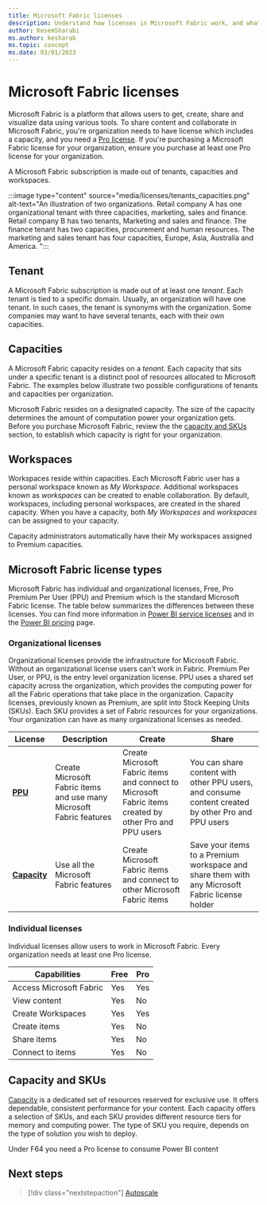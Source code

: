 ```yaml
---
title: Microsoft Fabric licenses
description: Understand how licenses in Microsoft Fabric work, and what are tenants, capacities and SKUs.
author: KesemSharabi
ms.author: kesharab
ms.topic: concept
ms.date: 03/01/2023
---
```


# Microsoft Fabric licenses

Microsoft Fabric is a platform that allows users to get, create, share and visualize data using various tools. To share content and collaborate in Microsoft Fabric, you're organization needs to have license which includes a capacity, and you need a [Pro license](/power-bi/enterprise/service-admin-purchasing-power-bi-pro). If you're purchasing a Microsoft Fabric license for your organization, ensure you purchase at least one Pro license for your organization.

A Microsoft Fabric subscription is made out of tenants, capacities and workspaces.

:::image type="content" source="media/licenses/tenants_capacities.png" alt-text="An illustration of two organizations. Retail company A has one organizational tenant with three capacities, marketing, sales and finance. Retail company B has two tenants, Marketing and sales and finance. The finance tenant has two capacities, procurement and human resources. The marketing and sales tenant has four capacities, Europe, Asia, Australia and America. ":::

## Tenant

A Microsoft Fabric subscription is made out of at least one *tenant*. Each tenant is tied to a specific domain. Usually, an organization will have one tenant. In such cases, the tenant is synonyms with the organization. Some companies may want to have several tenants, each with their own capacities.

## Capacities

A Microsoft Fabric capacity resides on a *tenant*. Each capacity that sits under a specific tenant is a distinct pool of resources allocated to Microsoft Fabric.   The examples below illustrate two possible configurations of tenants and capacities per organization.

Microsoft Fabric resides on a designated capacity. The size of the capacity determines the amount of computation power your organization gets. Before you purchase Microsoft Fabric, review the the [capacity and SKUs](#capacity-and-skus) section, to establish which capacity is right for your organization.

## Workspaces

Workspaces reside within capacities. Each Microsoft Fabric user has a personal workspace known as *My Workspace*. Additional workspaces known as *workspaces* can be created to enable collaboration. By default, workspaces, including personal workspaces, are created in the shared capacity. When you have a capacity, both *My Workspaces* and *workspaces* can be assigned to your capacity.

Capacity administrators automatically have their My workspaces assigned to Premium capacities.



## Microsoft Fabric license types

Microsoft Fabric has individual and organizational licenses, Free, Pro Premium Per User (PPU) and Premium which is the standard Microsoft Fabric license. The table below summarizes the differences between these licenses. You can find more information in [Power BI service licenses](../fundamentals/service-features-license-type.md#power-bi-service-licenses) and in the [Power BI pricing](https://powerbi.microsoft.com/en-au/pricing/) page. 

### Organizational licenses

Organizational licenses provide the infrastructure for Microsoft Fabric. Without an organizational license users can't work in Fabric. Premium Per User, or PPU, is the entry level organization license. PPU uses a shared set capacity across the organization, which provides the computing power for all the Fabric operations that take place in the organization. Capacity licenses, previously known as Premium, are split into Stock Keeping Units (SKUs). Each SKU provides a set of Fabric resources for your organizations. Your organization can have as many organizational licenses as needed.

| License | Description | Create | Share |
|---------|-------------|--------|-------|
| [**PPU**](/power-bi/enterprise/service-premium-per-user-faq) | Create Microsoft Fabric items and use many Microsoft Fabric features | Create Microsoft Fabric items and connect to Microsoft Fabric items created by other Pro and PPU users | You can share content with other PPU users, and consume content created by other Pro and PPU users |
| [**Capacity**](#capacity-and-skus) | Use all the Microsoft Fabric features | Create Microsoft Fabric items and connect to other Microsoft Fabric items | Save your items to a Premium workspace and share them with any Microsoft Fabric license holder |

### Individual licenses

Individual licenses allow users to work in Microsoft Fabric. Every organization needs at least one Pro license.

| Capabilities | Free | Pro |
|--|--|--|
| Access Microsoft Fabric | Yes | Yes |
| View content | Yes | No |
| Create Workspaces | Yes | Yes |
| Create items | Yes | No |
| Share items | Yes | No |
| Connect to items | Yes | No |

## Capacity and SKUs

[Capacity](capacity-and-skus.md) is a dedicated set of resources reserved for exclusive use. It offers dependable, consistent performance for your content. Each capacity offers a selection of SKUs, and each SKU provides different resource tiers for memory and computing power. The type of SKU you require, depends on the type of solution you wish to deploy.

Under F64 you need a Pro license to consume Power BI content

## Next steps

>[!div class="nextstepaction"]
>[Autoscale](autoscale.md)
